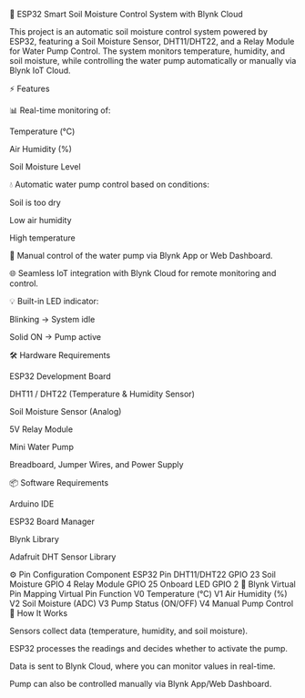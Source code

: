 🌱 ESP32 Smart Soil Moisture Control System with Blynk Cloud

This project is an automatic soil moisture control system powered by ESP32, featuring a Soil Moisture Sensor, DHT11/DHT22, and a Relay Module for Water Pump Control.
The system monitors temperature, humidity, and soil moisture, while controlling the water pump automatically or manually via Blynk IoT Cloud.

⚡ Features

📊 Real-time monitoring of:

Temperature (°C)

Air Humidity (%)

Soil Moisture Level

💧 Automatic water pump control based on conditions:

Soil is too dry

Low air humidity

High temperature

📱 Manual control of the water pump via Blynk App or Web Dashboard.

🌐 Seamless IoT integration with Blynk Cloud for remote monitoring and control.

💡 Built-in LED indicator:

Blinking → System idle

Solid ON → Pump active

🛠️ Hardware Requirements

ESP32 Development Board

DHT11 / DHT22 (Temperature & Humidity Sensor)

Soil Moisture Sensor (Analog)

5V Relay Module

Mini Water Pump

Breadboard, Jumper Wires, and Power Supply

📦 Software Requirements

Arduino IDE

ESP32 Board Manager

Blynk Library

Adafruit DHT Sensor Library

⚙️ Pin Configuration
Component	ESP32 Pin
DHT11/DHT22	GPIO 23
Soil Moisture	GPIO 4
Relay Module	GPIO 25
Onboard LED	GPIO 2
📲 Blynk Virtual Pin Mapping
Virtual Pin	Function
V0	Temperature (°C)
V1	Air Humidity (%)
V2	Soil Moisture (ADC)
V3	Pump Status (ON/OFF)
V4	Manual Pump Control
🚀 How It Works

Sensors collect data (temperature, humidity, and soil moisture).

ESP32 processes the readings and decides whether to activate the pump.

Data is sent to Blynk Cloud, where you can monitor values in real-time.

Pump can also be controlled manually via Blynk App/Web Dashboard.
